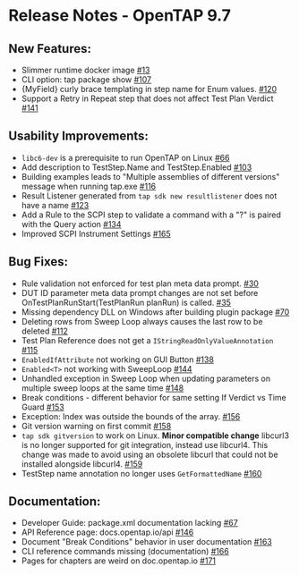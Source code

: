 Release Notes - OpenTAP 9.7
=============

New Features:
-------

- Slimmer runtime docker image [#13](https://gitlab.com/OpenTAP/opentap/-/issues/13)
- CLI option: tap package show [#107](https://gitlab.com/OpenTAP/opentap/issues/107)
- {MyField} curly brace templating in step name for Enum values. [#120](https://gitlab.com/OpenTAP/opentap/issues/120)
- Support a Retry in Repeat step that does not affect Test Plan Verdict [#141](https://gitlab.com/OpenTAP/opentap/issues/141)

Usability Improvements:
-------

- `libc6-dev` is a prerequisite to run OpenTAP on Linux [#66](https://gitlab.com/OpenTAP/opentap/issues/66)
- Add description to TestStep.Name and TestStep.Enabled [#103](https://gitlab.com/OpenTAP/opentap/issues/103)
- Building examples leads to "Multiple assemblies of different versions" message when running tap.exe [#116](https://gitlab.com/OpenTAP/opentap/issues/116)
- Result Listener generated from `tap sdk new resultlistener` does not have a name [#123](https://gitlab.com/OpenTAP/opentap/issues/123)
- Add a Rule to the SCPI step to validate a command with a "?" is paired with the Query action [#134](https://gitlab.com/OpenTAP/opentap/issues/134)
- Improved SCPI Instrument Settings [#165](https://gitlab.com/OpenTAP/opentap/issues/165)

Bug Fixes:
-------

- Rule validation not enforced for test plan meta data prompt. [#30](https://gitlab.com/OpenTAP/opentap/issues/30)
- DUT ID parameter meta data prompt changes are not set before OnTestPlanRunStart(TestPlanRun planRun) is called. [#35](https://gitlab.com/OpenTAP/opentap/issues/35)
- Missing dependency DLL on Windows after building plugin package [#70](https://gitlab.com/OpenTAP/opentap/issues/70)
- Deleting rows from Sweep Loop always causes the last row to be deleted [#112](https://gitlab.com/OpenTAP/opentap/issues/112)
- Test Plan Reference does not get a `IStringReadOnlyValueAnnotation` [#115](https://gitlab.com/OpenTAP/opentap/issues/115)
- `EnabledIfAttribute` not working on GUI Button [#138](https://gitlab.com/OpenTAP/opentap/issues/138)
- `Enabled<T>` not working with SweepLoop [#144](https://gitlab.com/OpenTAP/opentap/issues/144)
- Unhandled exception in Sweep Loop when updating parameters on multiple sweep loops at the same time [#148](https://gitlab.com/OpenTAP/opentap/issues/148)
- Break conditions - different behavior for same setting If Verdict vs Time Guard [#153](https://gitlab.com/OpenTAP/opentap/issues/153)
- Exception: Index was outside the bounds of the array. [#156](https://gitlab.com/OpenTAP/opentap/issues/156)
- Git version warning on first commit [#158](https://gitlab.com/OpenTAP/opentap/issues/158)
- `tap sdk gitversion` to work on Linux. **Minor compatible change** libcurl3 is no longer supported for git integration, instead use libcurl4. This change was made to avoid using an obsolete libcurl that could not be installed alongside libcurl4.
 [#159](https://gitlab.com/OpenTAP/opentap/issues/159)
- TestStep name annotation no longer uses `GetFormattedName` [#160](https://gitlab.com/OpenTAP/opentap/issues/160)

Documentation: 
-------
- Developer Guide: package.xml documentation lacking [#67](https://gitlab.com/OpenTAP/opentap/issues/67)
- API Reference page: docs.opentap.io/api [#146](https://gitlab.com/OpenTAP/opentap/issues/146)
- Document "Break Conditions" behavior in user documentation [#163](https://gitlab.com/OpenTAP/opentap/-/issues/163)
- CLI reference commands missing (documentation) [#166](https://gitlab.com/OpenTAP/opentap/issues/166)
- Pages for chapters are weird on doc.opentap.io [#171](https://gitlab.com/OpenTAP/opentap/issues/171)
